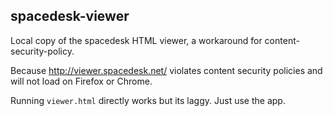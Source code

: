 ## spacedesk-viewer

Local copy of the spacedesk HTML viewer, a workaround for content-security-policy. 

Because http://viewer.spacedesk.net/ violates content security policies and will not load on Firefox or Chrome.

Running `viewer.html` directly works but its laggy. Just use the app.
